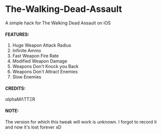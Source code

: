 # The-Walking-Dead-Assault
A simple hack for The Walking Dead Assault on iOS

<h4>FEATURES:</h4>

1. Huge Weapon Attack Radius
2. Infinite Ammo
3. Fast Weapon Fire Rate
4. Modified Weapon Damage
5. Weapons Don't Knock you Back
6. Weapons Don't Attract Enemies
7. Slow Enemies

<h4>CREDITS:</h4>

αlphaMΛTTΞR

<h4>NOTE:</h4>

The version for which this tweak will work is unknown. I forgot to record it and now it's lost forever xD
